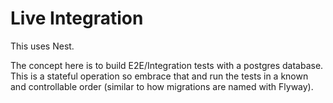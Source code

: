 # Live Integration

This uses Nest.

The concept here is to build E2E/Integration tests with a postgres database. This is a stateful operation so embrace that and run the tests in a known and controllable order (similar to how migrations are named with Flyway).

